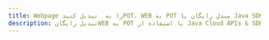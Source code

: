---title: Webpage را به  تبدیل کنیدPOT، WEB به POT مبدل رایگان یا Java SDKdescription: تبدیل رایگانWEB به POT با استفاده از Java Cloud APIs & SDK همچنین اسناد PDF را در Cloud ایجاد، ویرایش و رندر کنید.---